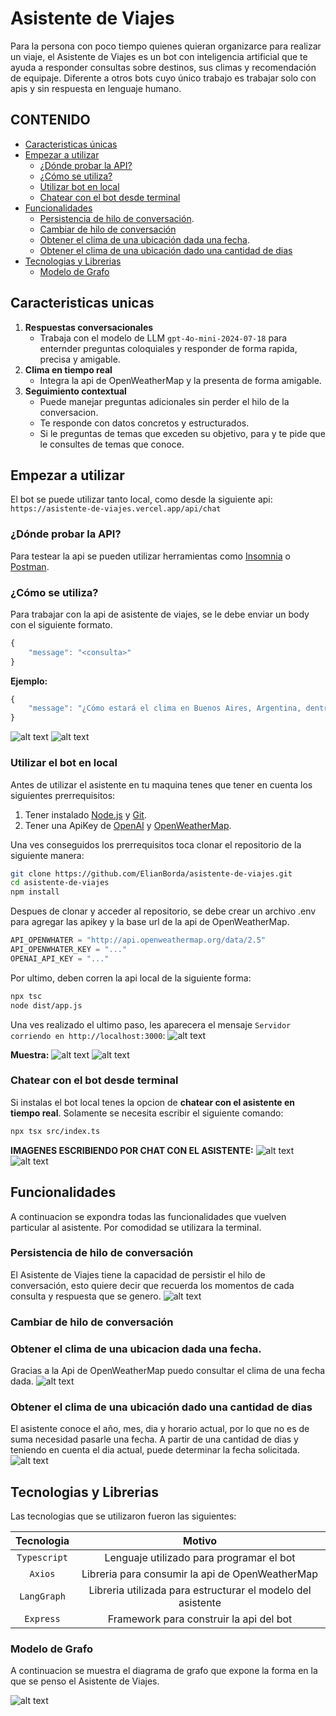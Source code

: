 # Asistente de Viajes

Para la persona con poco tiempo quienes quieran organizarce para realizar un viaje, el Asistente de Viajes es un bot con inteligencia artificial que te ayuda a responder consultas sobre destinos, sus climas y recomendación de equipaje. Diferente a otros bots cuyo único trabajo es trabajar solo con apis y sin respuesta en lenguaje humano. 

## CONTENIDO

- [Caracteristicas únicas](#caracteristicas-unicas)
- [Empezar a utilizar](#empezar-a-utilizar)
    - [¿Dónde probar la API?](#dónde-probar-la-api)
    - [¿Cómo se utiliza?](#cómo-se-utiliza)
    - [Utilizar bot en local](#utilizar-el-bot-en-local)
    - [Chatear con el bot desde terminal](#chatear-con-el-bot-desde-terminal)
- [Funcionalidades](#funcionalidades)
    - [Persistencia de hilo de conversación](#persistencia-de-hilo-de-conversación).
    - [Cambiar de hilo de conversación](#cambiar-de-hilo-de-conversación)
    - [Obtener el clima de una ubicación dada una fecha](#obtener-el-clima-de-una-ubicacion-dada-una-fecha).
    - [Obtener el clima de una ubicación dado una cantidad de dias](#obtener-el-clima-de-una-ubicación-dado-una-cantidad-de-dias)
- [Tecnologias y Librerias](#tecnologias-y-librerias)
    - [Modelo de Grafo](#modelo-de-grafo)


## Caracteristicas unicas 
1. **Respuestas conversacionales**
    - Trabaja con el modelo de LLM `gpt-4o-mini-2024-07-18` para enternder preguntas coloquiales y responder de forma rapida, precisa y amigable.
2. **Clima en tiempo real** 
    - Integra la api de OpenWeatherMap y la presenta de forma amigable.
3. **Seguimiento contextual**
    - Puede manejar preguntas adicionales sin perder el hilo de la conversacion.
    - Te responde con datos concretos y estructurados.
    - Si le preguntas de temas que exceden su objetivo, para y te pide que le consultes de temas que conoce.
 
## Empezar a utilizar 
El bot se puede utilizar tanto local, como desde la siguiente api:
 `https://asistente-de-viajes.vercel.app/api/chat`

### ¿Dónde probar la API?
Para testear la api se pueden utilizar herramientas como [Insomnia](https://insomnia.rest/) o [Postman](https://www.postman.com/). 
### ¿Cómo se utiliza?
Para trabajar con la api de asistente de viajes, se le debe enviar un body con el siguiente formato.

```js
{
    "message": "<consulta>"
}

```

**Ejemplo:**
```js
{
    "message": "¿Cómo estará el clima en Buenos Aires, Argentina, dentro de dos días?"
}
```
![alt text](imgs/img.png)
![alt text](imgs/image.png)
### Utilizar el bot en local
Antes de utilizar el asistente en tu maquina tenes que tener en cuenta los siguientes prerrequisitos:
    
1. Tener instalado [Node.js]() y [Git]().
2. Tener una ApiKey de [OpenAI]() y [OpenWeatherMap]().

Una ves conseguidos los prerrequisitos toca clonar el repositorio de la siguiente manera:
```sh
git clone https://github.com/ElianBorda/asistente-de-viajes.git
cd asistente-de-viajes
npm install
```
Despues de clonar y acceder al repositorio, se debe crear un archivo .env para agregar las apikey y la base url de la api de OpenWeatherMap. 
```js
API_OPENWHATER = "http://api.openweathermap.org/data/2.5"
API_OPENWHATER_KEY = "..."
OPENAI_API_KEY = "..."
```
Por ultimo, deben corren la api local de la siguiente forma:
```sh
npx tsc
node dist/app.js
``` 
Una ves realizado el ultimo paso, les aparecera el mensaje `Servidor corriendo en http://localhost:3000`:
 ![alt text](imgs/image-1.png)

**Muestra:**
![alt text](imgs/image-2.png)
![alt text](imgs/image-3.png)

### Chatear con el bot desde terminal
Si instalas el bot local tenes la opcion de **chatear con el asistente en tiempo real**. Solamente se necesita escribir el siguiente comando:

```sh
npx tsx src/index.ts
```

**IMAGENES ESCRIBIENDO POR CHAT CON EL ASISTENTE:**
![alt text](imgs/image-4.png)
![alt text](imgs/image-5.png)

## Funcionalidades
A continuacion se expondra todas las funcionalidades que vuelven particular al asistente. Por comodidad se utilizara la terminal. 
### Persistencia de hilo de conversación
El Asistente de Viajes tiene la capacidad de persistir el hilo de conversación, esto quiere decir que recuerda los momentos de cada consulta y respuesta que se genero. 
![alt text](imgs/image-6.png)
### Cambiar de hilo de conversación

### Obtener el clima de una ubicacion dada una fecha.
Gracias a la Api de OpenWeatherMap puedo consultar el clima de una fecha dada.
![alt text](imgs/image-7.png)
### Obtener el clima de una ubicación dado una cantidad de dias
El asistente conoce el año, mes, dia y horario actual, por lo que no es de suma necesidad pasarle una fecha. A partir de una cantidad de dias y teniendo en cuenta el dia actual, puede determinar la fecha solicitada. 
![alt text](imgs/image-8.png)
## Tecnologias y Librerias
Las tecnologias que se utilizaron fueron las siguientes:

 
 |Tecnologia | Motivo  |
 |:---------:|:-------:|
 |`Typescript`| Lenguaje utilizado para programar el bot |
 |`Axios`    | Libreria para consumir la api de OpenWeatherMap| 
 |`LangGraph`| Libreria utilizada para estructurar el modelo del asistente|
 |`Express`  | Framework para construir la api del bot|

 ### Modelo de Grafo
A continuacion se muestra el diagrama de grafo que expone la forma en la que se penso el Asistente de Viajes. 

![alt text](imgs/asistente-de-viajes.drawio.png)
